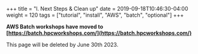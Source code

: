 +++
title = "l. Next Steps & Clean up"
date = 2019-09-18T10:46:30-04:00
weight = 120
tags = ["tutorial", "install", "AWS", "batch", "optional"]
+++

**AWS Batch workshops have moved to [https://batch.hpcworkshops.com/](https://batch.hpcworkshops.com/)**

This page will be deleted by June 30th 2023.
